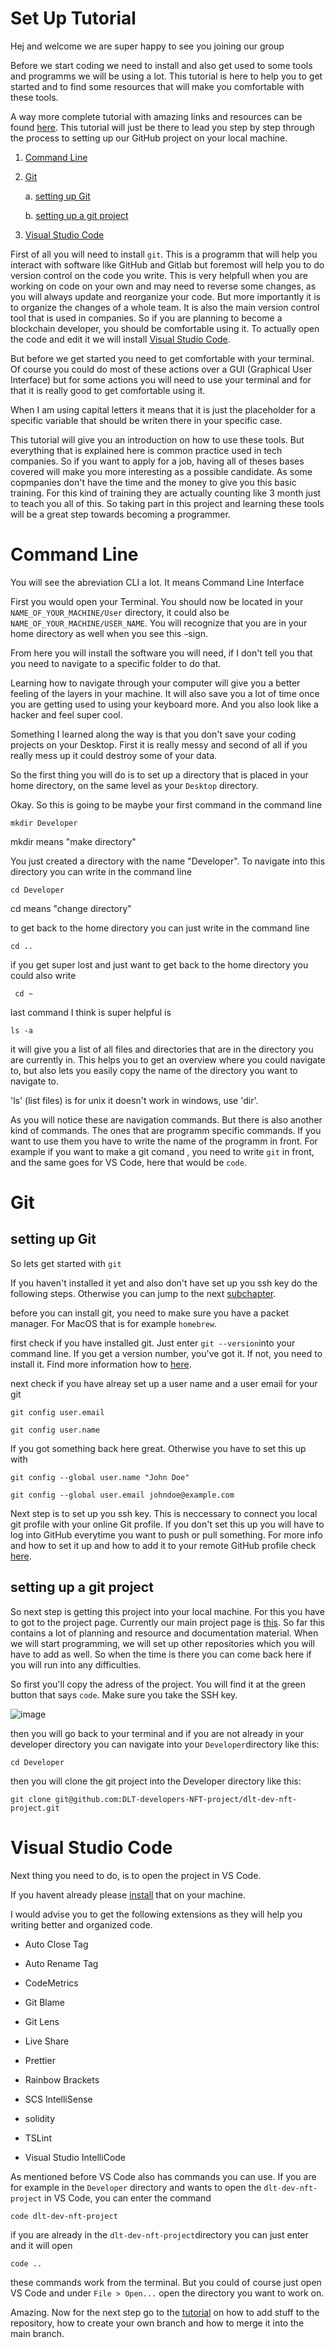 # Set Up Tutorial

Hej and welcome we are super happy to see you joining our group

Before we start coding we need to install and also get used to some tools and programms we will be using a lot.
This tutorial is here to help you to get started and to find some resources that will make you comfortable with these tools.

A way more complete tutorial with amazing links and resources can be found [here](https://courses.consensys.net/courses/take/bootcamp-basic-training/multimedia/24564946-package-management). This tutorial will just be there to lead you step by step through the process to setting up our GitHub project on your local machine.

1. [Command Line](#command-line)
2. [Git](#git)

   a. [setting up Git](#setting-up-git)

   b. [setting up a git project](#setting-up-a-git-project)

3. [Visual Studio Code](#visual-studio-code)

First of all you will need to install `git`. This is a programm that will help you interact with software like GitHub and Gitlab but foremost will help you to do version control on the code you write. This is very helpfull when you are working on code on your own and may need to reverse some changes, as you will always update and reorganize your code. But more importantly it is to organize the changes of a whole team. It is also the main version control tool that is used in companies. So if you are planning to become a blockchain developer, you should be comfortable using it. To actually open the code and edit it we will install [Visual Studio Code]().

But before we get started you need to get comfortable with your terminal. Of course you could do most of these actions over a GUI (Graphical User Interface) but for some actions you will need to use your terminal and for that it is really good to get comfortable using it.

When I am using capital letters it means that it is just the placeholder for a specific variable that should be writen there in your specific case.

This tutorial will give you an introduction on how to use these tools. But everything that is explained here is common practice used in tech companies. So if you want to apply for a job, having all of theses bases covered will make you more interesting as a possible candidate. As some copmpanies don't have the time and the money to give you this basic training. For this kind of training they are actually counting like 3 month just to teach you all of this. So taking part in this project and learning these tools will be a great step towards becoming a programmer.

# Command Line

You will see the abreviation CLI a lot. It means Command Line Interface

First you would open your Terminal. You should now be located in your `NAME_OF_YOUR_MACHINE/User` directory, it could also be `NAME_OF_YOUR_MACHINE/USER_NAME`. You will recognize that you are in your home directory as well when you see this `~`sign.

From here you will install the software you will need, if I don't tell you that you need to navigate to a specific folder to do that.

Learning how to navigate through your computer will give you a better feeling of the layers in your machine. It will also save you a lot of time once you are getting used to using your keyboard more. And you also look like a hacker and feel super cool.

Something I learned along the way is that you don't save your coding projects on your Desktop. First it is really messy and second of all if you really mess up it could destroy some of your data.

So the first thing you will do is to set up a directory that is placed in your home directory, on the same level as your `Desktop` directory.

Okay. So this is going to be maybe your first command in the command line

```
mkdir Developer
```

mkdir means "make directory"

You just created a directory with the name "Developer".
To navigate into this directory you can write in the command line

```
cd Developer
```

cd means "change directory"

to get back to the home directory you can just write in the command line

```
cd ..
```

if you get super lost and just want to get back to the home directory you could also write

```
 cd ~
```

last command I think is super helpful is

```
ls -a
```

it will give you a list of all files and directories that are in the directory you are currently in. This helps you to get an overview where you could navigate to, but also lets you easily copy the name of the directory you want to navigate to.

'ls' (list files) is for unix it doesn't work in windows, use 'dir'.  

As you will notice these are navigation commands. But there is also another kind of commands.
The ones that are programm specific commands. If you want to use them you have to write the name of the programm in front.
For example if you want to make a git comand , you need to write `git` in front, and the same goes for VS Code, here that would be `code`.

# Git

## setting up Git

So lets get started with `git`

If you haven't installed it yet and also don't have set up you ssh key do the following steps. Otherwise you can jump to the next [subchapter](#setting-up-a-git-project).

before you can install git, you need to make sure you have a packet manager. For MacOS that is for example `homebrew`.

first check if you have installed git. Just enter `git --version`into your command line. If you get a version number, you've got it. If not, you need to install it. Find more information how to [here](https://git-scm.com/book/en/v2/Getting-Started-Installing-Git).

next check if you have alreay set up a user name and a user email for your git

```
git config user.email
```

```
git config user.name
```

If you got something back here great. Otherwise you have to set this up with

```
git config --global user.name "John Doe"
```

```
git config --global user.email johndoe@example.com
```

Next step is to set up you ssh key. This is neccessary to connect you local git profile with your online Git profile. If you don't set this up you will have to log into GitHub everytime you want to push or pull something. For more info and how to set it up and how to add it to your remote GitHub profile check [here](https://docs.github.com/en/github/authenticating-to-github/connecting-to-github-with-ssh/generating-a-new-ssh-key-and-adding-it-to-the-ssh-agent).

## setting up a git project

So next step is getting this project into your local machine. For this you have to got to the project page.
Currently our main project page is [this](https://github.com/DLT-developers-NFT-project/dlt-dev-nft-project). So far this contains a lot of planning and resource and documentation material. When we will start programming, we will set up other repositories which you will have to add as well. So when the time is there you can come back here if you will run into any difficulties.

So first you'll copy the adress of the project. You will find it at the green button that says `code`. Make sure you take the SSH key.

![image](./assets/Bildschirmfoto%202021-08-03%20um%2020.50.35.png)

then you will go back to your terminal and if you are not already in your developer directory you can navigate into your `Developer`directory like this:

```
cd Developer
```

then you will clone the git project into the Developer directory like this:

```
git clone git@github.com:DLT-developers-NFT-project/dlt-dev-nft-project.git
```

# Visual Studio Code

Next thing you need to do, is to open the project in VS Code.

If you havent already please [install](https://code.visualstudio.com/download) that on your machine.

I would advise you to get the following extensions as they will help you writing better and organized code.

- Auto Close Tag
- Auto Rename Tag
- CodeMetrics
- Git Blame
- Git Lens
- Live Share
- Prettier
- Rainbow Brackets
- SCS IntelliSense
- solidity

- TSLint
- Visual Studio IntelliCode

As mentioned before VS Code also has commands you can use.
If you are for example in the `Developer` directory and wants to open the `dlt-dev-nft-project` in VS Code, you can enter the command

```
code dlt-dev-nft-project
```

if you are already in the `dlt-dev-nft-project`directory you can just enter and it will open

```
code ..
```

these commands work from the terminal. But you could of course just open VS Code and under `File > Open...` open the directory you want to work on.

Amazing. Now for the next step go to the [tutorial](./1-git-hub-basics.md) on how to add stuff to the repository, how to create your own branch and how to merge it into the main branch.
